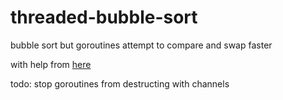 # threaded-bubble-sort

bubble sort but goroutines attempt to compare and swap faster

with help from [here](https://medium.com/@gurani.udit93/unlocking-concurrency-in-go-mastering-the-barrier-pattern-665e77a7f7d1)

todo: stop goroutines from destructing with channels
